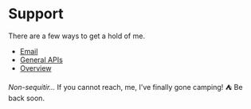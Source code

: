 Support
=================

There are a few ways to get a hold of me.

  * [Email](#overview)
  * [General APIs](#apis)
  * [Overview](#overview) 

<em>Non-sequitir...</em>
If you cannot reach, me, I've finally gone camping! :tent: Be back soon.

